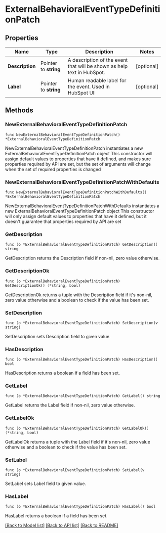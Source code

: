 # ExternalBehavioralEventTypeDefinitionPatch

## Properties

Name | Type | Description | Notes
------------ | ------------- | ------------- | -------------
**Description** | Pointer to **string** | A description of the event that will be shown as help text in HubSpot. | [optional] 
**Label** | Pointer to **string** | Human readable label for the event. Used in HubSpot UI | [optional] 

## Methods

### NewExternalBehavioralEventTypeDefinitionPatch

`func NewExternalBehavioralEventTypeDefinitionPatch() *ExternalBehavioralEventTypeDefinitionPatch`

NewExternalBehavioralEventTypeDefinitionPatch instantiates a new ExternalBehavioralEventTypeDefinitionPatch object
This constructor will assign default values to properties that have it defined,
and makes sure properties required by API are set, but the set of arguments
will change when the set of required properties is changed

### NewExternalBehavioralEventTypeDefinitionPatchWithDefaults

`func NewExternalBehavioralEventTypeDefinitionPatchWithDefaults() *ExternalBehavioralEventTypeDefinitionPatch`

NewExternalBehavioralEventTypeDefinitionPatchWithDefaults instantiates a new ExternalBehavioralEventTypeDefinitionPatch object
This constructor will only assign default values to properties that have it defined,
but it doesn't guarantee that properties required by API are set

### GetDescription

`func (o *ExternalBehavioralEventTypeDefinitionPatch) GetDescription() string`

GetDescription returns the Description field if non-nil, zero value otherwise.

### GetDescriptionOk

`func (o *ExternalBehavioralEventTypeDefinitionPatch) GetDescriptionOk() (*string, bool)`

GetDescriptionOk returns a tuple with the Description field if it's non-nil, zero value otherwise
and a boolean to check if the value has been set.

### SetDescription

`func (o *ExternalBehavioralEventTypeDefinitionPatch) SetDescription(v string)`

SetDescription sets Description field to given value.

### HasDescription

`func (o *ExternalBehavioralEventTypeDefinitionPatch) HasDescription() bool`

HasDescription returns a boolean if a field has been set.

### GetLabel

`func (o *ExternalBehavioralEventTypeDefinitionPatch) GetLabel() string`

GetLabel returns the Label field if non-nil, zero value otherwise.

### GetLabelOk

`func (o *ExternalBehavioralEventTypeDefinitionPatch) GetLabelOk() (*string, bool)`

GetLabelOk returns a tuple with the Label field if it's non-nil, zero value otherwise
and a boolean to check if the value has been set.

### SetLabel

`func (o *ExternalBehavioralEventTypeDefinitionPatch) SetLabel(v string)`

SetLabel sets Label field to given value.

### HasLabel

`func (o *ExternalBehavioralEventTypeDefinitionPatch) HasLabel() bool`

HasLabel returns a boolean if a field has been set.


[[Back to Model list]](../README.md#documentation-for-models) [[Back to API list]](../README.md#documentation-for-api-endpoints) [[Back to README]](../README.md)


